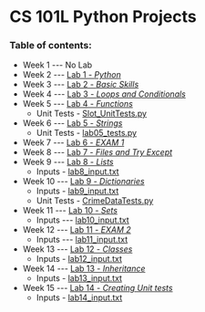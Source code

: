 # CS 101L Python Projects

### Table of contents:
* Week 1 --- No Lab
* Week 2 --- [Lab 1 - _Python_](Lab%201/lab1.py)
* Week 3 --- [Lab 2 - _Basic Skills_](Lab%202/lab2.py)
* Week 4 --- [Lab 3 - _Loops and Conditionals_](Lab%203/lab3.py)
* Week 5 --- [Lab 4 - _Functions_](Lab%204/lab4.py)
  * Unit Tests - [Slot_UnitTests.py](Lab%204/Slot_UnitTests.py)
* Week 6 --- [Lab 5 - _Strings_](Lab%205/lab5.py)
  * Unit Tests - [lab05_tests.py](Lab%205/lab05_tests.py)
* Week 7 --- [Lab 6 - _EXAM 1_](Lab%206%20(Exam%201)/lab6.py)
* Week 8 --- [Lab 7 - _Files and Try Except_](Lab%207/lab7.py)
* Week 9 --- [Lab 8 - _Lists_](Lab%208/lab8.py)
  * Inputs - [lab8_input.txt](Lab%208/lab8_input.txt)
* Week 10 --- [Lab 9 - _Dictionaries_]()
  * Inputs - [lab9_input.txt](Lab%209/lab9_input.txt)
  * Unit Tests - [CrimeDataTests.py](Lab%209/CrimeDataTests.py)
* Week 11 --- [Lab 10 - _Sets_](Lab%2010/lab10.py)
  * Inputs --- [lab10_input.txt](Lab%2010/lab10_input.txt)
* Week 12 --- [Lab 11 - _EXAM 2_](Lab%2011%20(Exam%202)/lab11.py)
  * Inputs --- [lab11_input.txt]()
* Week 13 --- [Lab 12 - _Classes_](Lab%2012/lab12.py)
  * Inputs - [lab12_input.txt](Lab%2012/lab12_input.txt)
* Week 14 --- [Lab 13 - _Inheritance_]()
  * Inputs - [lab13_input.txt]()
* Week 15 --- [Lab 14 - _Creating Unit tests_]()
  * Inputs - [lab14_input.txt]()